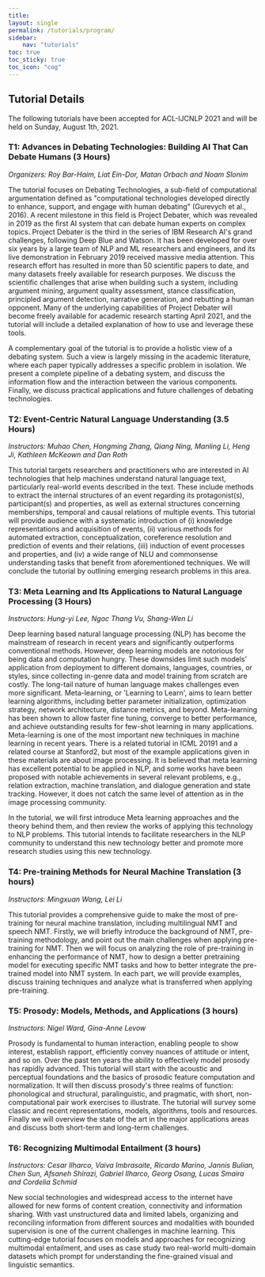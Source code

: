 ```yaml
---
title:  
layout: single
permalink: /tutorials/program/
sidebar: 
    nav: "tutorials"
toc: true
toc_sticky: true
toc_icon: "cog"
---
```

## Tutorial Details

The following tutorials have been accepted for ACL-IJCNLP 2021 and will be held on Sunday, August 1th, 2021. 
		
### T1: Advances in Debating Technologies: Building AI That Can Debate Humans (3 Hours) <br/>
*Organizers: Roy Bar-Haim, Liat Ein-Dor, Matan Orbach and Noam Slonim*

The tutorial focuses on Debating Technologies, a sub-field of computational argumentation defined as "computational technologies developed directly to enhance, support, and engage with human debating" (Gurevych et al., 2016). A recent milestone in this field is Project Debater, which was revealed in 2019 as the first AI system that can debate human experts on complex topics. Project Debater is the third in the series of IBM Research AI's grand challenges, following Deep Blue and Watson. It has been developed for over six years by a large team of NLP and ML researchers and engineers, and its live demonstration in February 2019 received massive media attention. This research effort has resulted in more than 50 scientific papers to date, and many datasets freely available for research purposes. We discuss the scientific challenges that arise when building such a system, including argument mining, argument quality assessment, stance classification, principled argument detection, narrative generation, and rebutting a human opponent. Many of the underlying capabilities of Project Debater will become freely available for academic research starting April 2021, and the tutorial will include a detailed explanation of how to use and leverage these tools.

A complementary goal of the tutorial is to provide a holistic view of a debating system. Such a view is largely missing in the academic literature, where each paper typically addresses a specific problem in isolation. We present a complete pipeline of a debating system, and discuss the information flow and the interaction between the various components. Finally, we discuss practical applications and future challenges of debating technologies. 

### T2: Event-Centric Natural Language Understanding (3.5 Hours)
*Instructors: Muhao Chen, Hongming Zhang, Qiang Ning, Manling Li, Heng Ji, Kathleen McKeown and Dan Roth*
   
This tutorial targets researchers and practitioners who are interested in AI technologies that help machines understand natural language text, particularly real-world events described in the text. These include methods to extract the internal structures of an event regarding its protagonist(s), participant(s) and properties, as well as external structures concerning memberships, temporal and causal relations of multiple events. This tutorial will provide audience with a systematic introduction of (i) knowledge representations and acquisition of events, (ii) various methods for automated extraction, conceptualization, coreference resolution and prediction of events and their relations, (iii) induction of event processes and properties, and (iv) a wide range of NLU and commonsense understanding tasks that benefit from aforementioned techniques. We will conclude the tutorial by outlining emerging research problems in this area. 

### T3: Meta Learning and Its Applications to Natural Language Processing (3 Hours)
*Instructors: Hung-yi Lee, Ngoc Thang Vu, Shang-Wen Li*
  
Deep learning based natural language processing (NLP) has become the mainstream of research in recent years and significantly outperforms conventional methods. However, deep learning models are notorious for being data and computation hungry. These downsides limit such models’ application from deployment to different domains, languages, countries, or styles, since collecting in-genre data and model training from scratch are costly. The long-tail nature of human language makes challenges even more significant.
Meta-learning, or 'Learning to Learn', aims to learn better learning algorithms, including better parameter initialization, optimization strategy, network architecture, distance metrics, and beyond. Meta-learning has been shown to allow faster fine tuning, converge to better performance, and achieve outstanding results for few-shot learning in many applications. Meta-learning is one of the most important new techniques in machine learning in recent years. There is a related tutorial in ICML 20191 and a related course at Stanford2, but most of the example applications given in these materials are about image processing. It is believed that meta learning has excellent potential to be applied in NLP, and some works have been proposed with notable achievements in several relevant problems, e.g., relation extraction, machine translation, and dialogue generation and state tracking. However, it does not catch the same level of attention as in the image processing community. 

In the tutorial, we will first introduce Meta learning approaches and the theory behind them, and then review the works of applying this technology to NLP problems. This tutorial intends to facilitate researchers in the NLP community to understand this new technology better and promote more research studies using this new technology.

### T4: Pre-training Methods for Neural Machine Translation (3 hours) 

*Instructors: Mingxuan Wang, Lei Li* 

This tutorial provides a comprehensive guide to make the most of pre-training for neural machine translation, including multilingual NMT and speech NMT. Firstly, we will briefly introduce the background of NMT, pre-training methodology, and point out the main challenges when applying pre-training for NMT. Then we will focus on analyzing the role of pre-training in enhancing the performance of NMT, how to design a better pretraining model for executing specific NMT tasks and how to better integrate the pre-trained model into NMT system. In each part, we will provide examples, discuss training techniques and analyze what is transferred when applying pre-training. 

### T5: Prosody: Models, Methods, and Applications (3 hours)

*Instructors: Nigel Ward, Gina-Anne Levow* 

Prosody is fundamental to human interaction, enabling people to show interest, establish rapport, efficiently convey nuances of attitude or intent, and so on. Over the past ten years the ability to effectively model prosody has rapidly advanced. This tutorial will start with the acoustic and perceptual foundations and the basics of prosodic feature computation and normalization. It will then discuss prosody's three realms of function: phonological and structural, paralinguistic, and pragmatic, with short, non-computational pair work exercises to illustrate. The tutorial will survey some classic and recent representations, models, algorithms, tools and resources. Finally we will overview the state of the art in the major applications areas and discuss both short-term and long-term challenges.​ 

### T6: Recognizing Multimodal Entailment (3 hours)
*Instructors: Cesar Ilharco, Vaiva Imbrasaite, Ricardo Marino, Jannis Bulian, Chen Sun, Afsaneh Shirazi, Gabriel Ilharco, Georg Osang, Lucas Smaira and Cordelia Schmid*
       
New social technologies and widespread access to the internet have allowed for new forms of content creation, connectivity and information sharing. With vast unstructured data and limited labels, organizing and reconciling information from different sources and modalities with bounded supervision is one of the current challenges in machine learning. This cutting-edge tutorial focuses on models and approaches for recognizing multimodal entailment, and uses as case study two real-world multi-domain datasets which prompt for understanding the fine-grained visual and linguistic semantics. 






